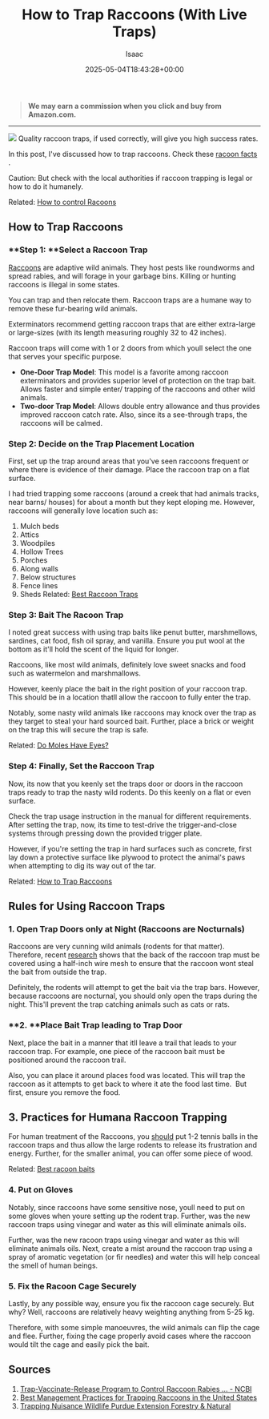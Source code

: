 ﻿---
author: Isaac
layout: post
title: How to Trap Raccoons (With Live Traps)
date: '2025-05-04T18:43:28+00:00'
categories:
- Guide
- Raccoons
tags: []
slug: /how-to-trap-raccoons/
lastmod: 2025-05-07T12:21:28+03:00
---
> **We may earn a commission when you click and buy from Amazon.com.**
>

---
![](/assets/img/img/)
Quality raccoon traps, if used correctly, will give you high success rates.

In this post, I've discussed how to trap raccoons. Check these
[racoon facts](https://pestpolicy.com/raccoon-facts/)
.

Caution: But check with the local authorities if raccoon trapping is legal or how to do it humanely.

Related:
[How to control Racoons](https://pestpolicy.com/how-to-get-rid-of-raccoons/)
## How to Trap Raccoons
### **Step 1: **Select a Raccoon Trap
[Raccoons](https://www.esf.edu/aec/adks/mammals/raccoon.htm)
are adaptive wild animals. They host pests like roundworms and spread rabies, and will forage in your garbage bins. Killing or hunting raccoons is illegal in some states.

You can trap and then relocate them. Raccoon traps are a humane way to remove these fur-bearing wild animals.

Exterminators recommend getting raccoon traps that are either extra-large or large-sizes (with its length measuring roughly 32 to 42 inches).

Raccoon traps will come with 1 or 2 doors  from which youll select the one that serves your specific purpose.
- **One-Door Trap Model**: This model is a favorite among raccoon exterminators and provides superior level of protection on the trap bait. Allows faster and simple enter/ trapping of the raccoons and other wild animals.
- **Two-door Trap Model**: Allows double entry allowance and thus provides improved raccoon catch rate. Also, since its a see-through traps, the raccoons will be calmed.
### Step 2: Decide on the Trap Placement Location
First, set up the trap around areas that you've seen raccoons frequent or where there is evidence of their damage. Place the raccoon trap on a flat surface.

I had tried trapping some raccoons (around a creek that had animals tracks, near barns/ houses) for about a month but they kept eloping me. However, raccoons will generally love location such as:
1. Mulch beds
2. Attics
3. Woodpiles
4. Hollow Trees
5. Porches
6. Along walls
7. Below structures
8. Fence lines
9. Sheds
Related:
[Best Raccoon Traps](https://pestpolicy.com/best-raccoon-traps/)
### Step 3: Bait The Racoon Trap
I noted great success with using trap baits like penut butter, marshmellows, sardines, cat food, fish oil spray, and vanilla. Ensure you put wool at the bottom as it'll hold the scent of the liquid for longer.

Raccoons, like most wild animals, definitely love sweet snacks and food such as watermelon and marshmallows.

However, keenly place the bait in the right position of your raccoon trap. This should be in a location thatll allow the raccoon to fully enter the trap.

Notably, some nasty wild animals like raccoons may knock over the trap as they target to steal your hard sourced bait. Further, place a brick or weight on the trap  this will secure the trap is safe.

Related:
[Do Moles Have Eyes?](https://pestpolicy.com/do-moles-have-eyes/)
### Step 4: Finally, Set the Raccoon Trap
Now, its now that you keenly set the traps door or doors in the raccoon traps ready to trap the nasty wild rodents. Do this keenly on a flat or even surface.

Check the trap usage instruction in the manual for different requirements. After setting the trap, now, its time to test-drive the trigger-and-close systems through pressing down the provided trigger plate.

However, if you're setting the trap in hard surfaces such as concrete, first lay down a protective surface like plywood to protect the animal's paws when attempting to dig its way out of the tar.

Related:
[How to Trap Raccoons](https://pestpolicy.com/how-to-trap-raccoons/)
## Rules for Using Raccoon Traps
### **1. Open Trap Doors only at Night (Raccoons are Nocturnals)**
Raccoons are very cunning wild animals (rodents for that matter). Therefore, recent
[research](http://ipm.ucanr.edu/PMG/PESTNOTES/pn74116.html)
shows that the back of the raccoon trap must be covered using a half-inch wire mesh to ensure that the raccoon wont steal the bait from outside the trap.

Definitely, the rodents will attempt to get the bait via the trap bars. However, because raccoons are nocturnal, you should only open the traps during the night. This'll prevent the trap catching animals such as cats or rats.
### **2. **Place Bait Trap leading to Trap Door
Next, place the bait in a manner that itll leave a trail that leads to your raccoon trap. For example, one piece of the raccoon bait must be positioned around the raccoon trail.

Also, you can place it around places food was located. This will trap the raccoon as it attempts to get back to where it ate the food last time.  But first, ensure you remove the food.
## 3. Practices for Humana Raccoon Trapping
For human treatment of the Raccoons, you
[should](http://wdfw.wa.gov/living/nuisance/trapping.html)
put 1-2 tennis balls in the raccoon traps and thus allow the large rodents to release its frustration and energy. Further, for the smaller animal, you can offer some piece of wood.

Related:
[Best racoon baits](https://pestpolicy.com/raccoon-baits/)
### 4. Put on Gloves
Notably, since raccoons have some sensitive nose, youll need to put on some gloves when youre setting up the rodent trap. Further, was the new raccoon traps using vinegar and water as this will eliminate animals oils.

Further, was the new racoon traps using vinegar and water as this will eliminate animals oils. Next, create a mist around the raccoon trap using a spray of aromatic vegetation (or fir needles) and water  this will help conceal the smell of human beings.
### 5. Fix the Racoon Cage Securely
Lastly, by any possible way, ensure you fix the raccoon cage securely. But why? Well, raccoons are relatively heavy  weighting anything from 5-25 kg.

Therefore, with some simple manoeuvres, the wild animals can flip the cage and flee. Further, fixing the cage properly avoid cases where the raccoon would tilt the cage and easily pick the bait.
## **Sources**
1. [Trap-Vaccinate-Release Program to Control Raccoon Rabies ... - NCBI](https://www.ncbi.nlm.nih.gov/pmc/articles/PMC3376792/)
2. [Best Management Practices for Trapping Raccoons in the United States](https://www.dec.ny.gov/docs/wildlife_pdf/trapbmpsraccoon.pdf)
3. [Trapping Nuisance Wildlife  Purdue Extension Forestry & Natural](https://pestpolicy.com/)